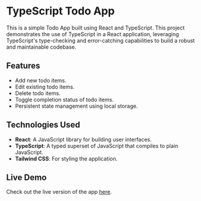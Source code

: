 # TypeScript Todo App

This is a simple Todo App built using React and TypeScript. This project demonstrates the use of TypeScript in a React application, leveraging TypeScript's type-checking and error-catching capabilities to build a robust and maintainable codebase.

## Features

- Add new todo items.
- Edit existing todo items.
- Delete todo items.
- Toggle completion status of todo items.
- Persistent state management using local storage.

## Technologies Used

- **React**: A JavaScript library for building user interfaces.
- **TypeScript**: A typed superset of JavaScript that compiles to plain JavaScript.
- **Tailwind CSS**: For styling the application.

## Live Demo

Check out the live version of the app [here](https://todo-app-gaurav.vercel.app/).
